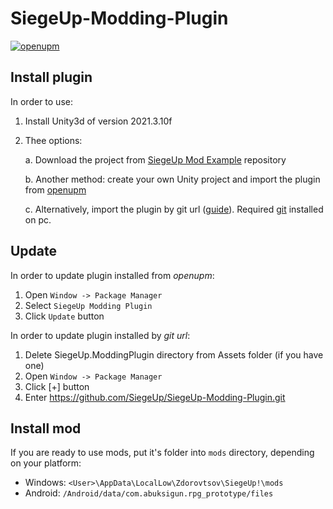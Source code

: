 # SiegeUp-Modding-Plugin

[![openupm](https://img.shields.io/npm/v/com.siegeup.moddingplugin?label=openupm&registry_uri=https://package.openupm.com)](https://openupm.com/packages/com.siegeup.moddingplugin/)

## Install plugin
In order to use:
1. Install Unity3d of version 2021.3.10f
2. Thee options: 

	a. Download the project from [SiegeUp Mod Example](https://github.com/SiegeUp/SiegeUp-Mod-Example) repository
    
	b. Another method: create your own Unity project and import the plugin from [openupm](https://openupm.com/packages/com.siegeup.moddingplugin/#modal-manualinstallation)
	
	c. Alternatively, import the plugin by git url ([guide](https://docs.unity3d.com/Manual/upm-ui-giturl.html)). Required [git](https://git-scm.com/downloads) installed on pc.

## Update
In order to update plugin installed from *openupm*:
1. Open `Window -> Package Manager`
2. Select `SiegeUp Modding Plugin`
3. Click `Update` button

In order to update plugin installed by *git url*:
1. Delete SiegeUp.ModdingPlugin directory from Assets folder (if you have one)
2. Open `Window -> Package Manager`
3. Click [+] button
4. Enter https://github.com/SiegeUp/SiegeUp-Modding-Plugin.git

## Install mod
If you are ready to use mods, put it's folder into `mods` directory, depending on your platform:
- Windows: `<User>\AppData\LocalLow\Zdorovtsov\SiegeUp!\mods`
- Android: `/Android/data/com.abuksigun.rpg_prototype/files`




